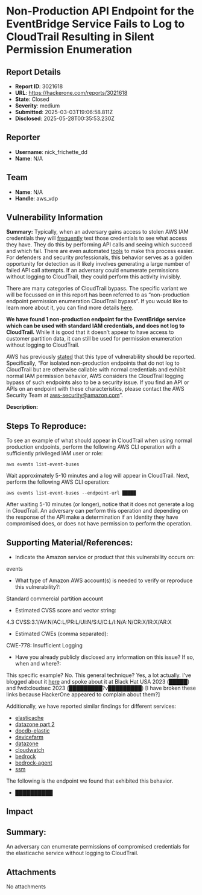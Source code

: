 # Non-Production API Endpoint for the EventBridge Service Fails to Log to CloudTrail Resulting in Silent Permission Enumeration

## Report Details
- **Report ID**: 3021618
- **URL**: https://hackerone.com/reports/3021618
- **State**: Closed
- **Severity**: medium
- **Submitted**: 2025-03-03T19:06:58.811Z
- **Disclosed**: 2025-05-28T00:35:53.230Z

## Reporter
- **Username**: nick_frichette_dd
- **Name**: N/A

## Team
- **Name**: N/A
- **Handle**: aws_vdp

## Vulnerability Information
**Summary:** Typically, when an adversary gains access to stolen AWS IAM credentials they will [frequently](https://sysdig.com/blog/scarleteel-2-0/) test those credentials to see what access they have. They do this by performing API calls and seeing which succeed and which fail. There are even automated [tools](████████) to make this process easier. For defenders and security professionals, this behavior serves as a golden opportunity for detection as it likely involves generating a large number of failed API call attempts. If an adversary could enumerate permissions without logging to CloudTrail, they could perform this activity invisibly.

There are many categories of CloudTrail bypass. The specific variant we will be focussed on in this report has been referred to as “non-production endpoint permission enumeration CloudTrail bypass”. If you would like to learn more about it, you can find more details [here](https://securitylabs.datadoghq.com/articles/non-production-endpoints-as-an-attack-surface-in-aws/#silent-permission-enumeration). 

**We have found 1 non-production endpoint for the EventBridge service which can be used with standard IAM credentials, and does not log to CloudTrail.** While it is good that it doesn’t appear to have access to customer partition data, it can still be used for permission enumeration without logging to CloudTrail. 

AWS has previously [stated](https://securitylabs.datadoghq.com/articles/non-production-endpoints-as-an-attack-surface-in-aws/#the-response-from-aws) that this type of vulnerability should be reported. Specifically, “For isolated non-production endpoints that do not log to CloudTrail but are otherwise callable with normal credentials and exhibit normal IAM permission behavior, AWS considers the CloudTrail logging bypass of such endpoints also to be a security issue. If you find an API or APIs on an endpoint with these characteristics, please contact the AWS Security Team at aws-security@amazon.com”. 

**Description:** 

## Steps To Reproduce:

To see an example of what should appear in CloudTrail when using normal production endpoints, perform the following AWS CLI operation with a sufficiently privileged IAM user or role:

```
aws events list-event-buses
```

Wait approximately 5-10 minutes and a log will appear in CloudTrail. Next, perform the following AWS CLI operation:

```
aws events list-event-buses --endpoint-url █████
```

After waiting 5-10 minutes (or longer), notice that it does not generate a log in CloudTrail. An adversary can perform this operation and depending on the response of the API make a determination if an Identity they have compromised does, or does not have permission to perform the operation. 

## Supporting Material/References:

* Indicate the Amazon service or product that this vulnerability occurs on:  

events

* What type of Amazon AWS account(s) is needed to verify or reproduce this vulnerability?: 

Standard commercial partition account

* Estimated CVSS score and vector string: 

4.3 CVSS:3.1/AV:N/AC:L/PR:L/UI:N/S:U/C:L/I:N/A:N/CR:X/IR:X/AR:X

* Estimated CWEs (comma separated): 

CWE-778: Insufficient Logging

* Have you already publicly disclosed any information on this issue? If so, when and where?: 

This specific example? No. This general technique? Yes, a lot actually. I’ve blogged about it [here](https://securitylabs.datadoghq.com/articles/non-production-endpoints-as-an-attack-surface-in-aws/#silent-permission-enumeration) and spoke about it at Black Hat USA 2023 (█████) and fwd:cloudsec 2023 (█████████?v█████████) [I have broken these links because HackerOne appeared to complain about them?] 

Additionally, we have reported similar findings for different services:
* [elasticache](███)
* [datazone part 2](███)
* [docdb-elastic](████████)
* [devicefarm](██████)
* [datazone](███████)
* [cloudwatch](██████████)
* [bedrock](██████████)
* [bedrock-agent](███████)
* [ssm](██████)

The following is the endpoint we found that exhibited this behavior.

- ██████████

## Impact

## Summary: 
An adversary can enumerate permissions of compromised credentials for the elasticache service without logging to CloudTrail.

## Attachments
No attachments
